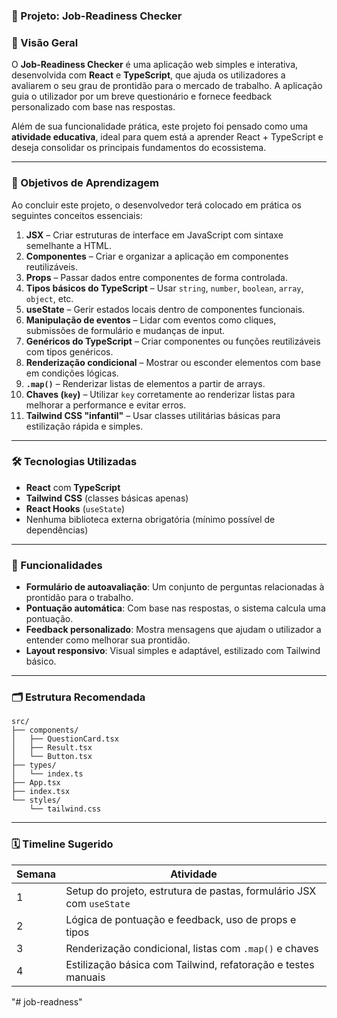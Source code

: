 ### 📄 Projeto: **Job-Readiness Checker**

### 🧩 Visão Geral

O **Job-Readiness Checker** é uma aplicação web simples e interativa, desenvolvida com **React** e **TypeScript**, que ajuda os utilizadores a avaliarem o seu grau de prontidão para o mercado de trabalho. A aplicação guia o utilizador por um breve questionário e fornece feedback personalizado com base nas respostas.

Além de sua funcionalidade prática, este projeto foi pensado como uma **atividade educativa**, ideal para quem está a aprender React + TypeScript e deseja consolidar os principais fundamentos do ecossistema.

---

### 🎯 Objetivos de Aprendizagem

Ao concluir este projeto, o desenvolvedor terá colocado em prática os seguintes conceitos essenciais:

1. **JSX** – Criar estruturas de interface em JavaScript com sintaxe semelhante a HTML.
2. **Componentes** – Criar e organizar a aplicação em componentes reutilizáveis.
3. **Props** – Passar dados entre componentes de forma controlada.
4. **Tipos básicos do TypeScript** – Usar `string`, `number`, `boolean`, `array`, `object`, etc.
5. **useState** – Gerir estados locais dentro de componentes funcionais.
6. **Manipulação de eventos** – Lidar com eventos como cliques, submissões de formulário e mudanças de input.
7. **Genéricos do TypeScript** – Criar componentes ou funções reutilizáveis com tipos genéricos.
8. **Renderização condicional** – Mostrar ou esconder elementos com base em condições lógicas.
9. **`.map()`** – Renderizar listas de elementos a partir de arrays.
10. **Chaves (`key`)** – Utilizar `key` corretamente ao renderizar listas para melhorar a performance e evitar erros.
11. **Tailwind CSS "infantil"** – Usar classes utilitárias básicas para estilização rápida e simples.

---

### 🛠️ Tecnologias Utilizadas

- **React** com **TypeScript**
- **Tailwind CSS** (classes básicas apenas)
- **React Hooks** (`useState`)
- Nenhuma biblioteca externa obrigatória (mínimo possível de dependências)

---

### 🧪 Funcionalidades

- **Formulário de autoavaliação**: Um conjunto de perguntas relacionadas à prontidão para o trabalho.
- **Pontuação automática**: Com base nas respostas, o sistema calcula uma pontuação.
- **Feedback personalizado**: Mostra mensagens que ajudam o utilizador a entender como melhorar sua prontidão.
- **Layout responsivo**: Visual simples e adaptável, estilizado com Tailwind básico.

---

### 🗂️ Estrutura Recomendada

```
src/
├── components/
│   ├── QuestionCard.tsx
│   ├── Result.tsx
│   └── Button.tsx
├── types/
│   └── index.ts
├── App.tsx
├── index.tsx
└── styles/
    └── tailwind.css
```

---

### 🗓️ Timeline Sugerido

| Semana | Atividade                                                            |
| ------ | -------------------------------------------------------------------- |
| 1      | Setup do projeto, estrutura de pastas, formulário JSX com `useState` |
| 2      | Lógica de pontuação e feedback, uso de props e tipos                 |
| 3      | Renderização condicional, listas com `.map()` e chaves               |
| 4      | Estilização básica com Tailwind, refatoração e testes manuais        |
"# job-readness" 
